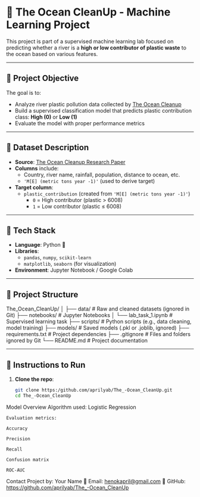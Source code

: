 # 🌊 The Ocean CleanUp - Machine Learning Project

This project is part of a supervised machine learning lab focused on predicting whether a river is a **high or low contributor of plastic waste** to the ocean based on various features.

---

## 📌 Project Objective

The goal is to:
- Analyze river plastic pollution data collected by [The Ocean Cleanup](https://theoceancleanup.com/)
- Build a supervised classification model that predicts plastic contribution class: **High (0)** or **Low (1)**
- Evaluate the model with proper performance metrics

---

## 🧪 Dataset Description

- **Source**: [The Ocean Cleanup Research Paper](https://www.science.org/doi/10.1126/sciadv.aaz5803)
- **Columns** include:
  - Country, river name, rainfall, population, distance to ocean, etc.
  - `'M[E] (metric tons year -1)'` (used to derive target)
- **Target column**:
  - `plastic_contribution` (created from `'M[E] (metric tons year -1)'`)
    - `0` = High contributor (plastic > 6008)
    - `1` = Low contributor (plastic ≤ 6008)

---

## 🧰 Tech Stack

- **Language**: Python 🐍
- **Libraries**:
  - `pandas`, `numpy`, `scikit-learn`
  - `matplotlib`, `seaborn` (for visualization)
- **Environment**: Jupyter Notebook / Google Colab

---

## 📁 Project Structure
The_Ocean_CleanUp/
│
├── data/ # Raw and cleaned datasets (ignored in Git)
├── notebooks/ # Jupyter Notebooks
│ └── lab_task_1.ipynb # Supervised learning task
├── scripts/ # Python scripts (e.g., data cleaning, model training)
├── models/ # Saved models (.pkl or .joblib, ignored)
├── requirements.txt # Project dependencies
├── .gitignore # Files and folders ignored by Git
└── README.md # Project documentation


---

## 🚀 Instructions to Run

1. **Clone the repo**:
   ```bash
   git clone https:/github.com/aprilyab/The_-Ocean_CleanUp.git
   cd The_-Ocean_CleanUp

Model Overview
Algorithm used: Logistic Regression

    Evaluation metrics:

    Accuracy

    Precision

    Recall

    Confusion matrix

    ROC-AUC

Contact
Project by: Your Name
📧 Email: henokapril@gmail.com
💼 GitHub: https://github.com/aprilyab/The_-Ocean_CleanUp  



